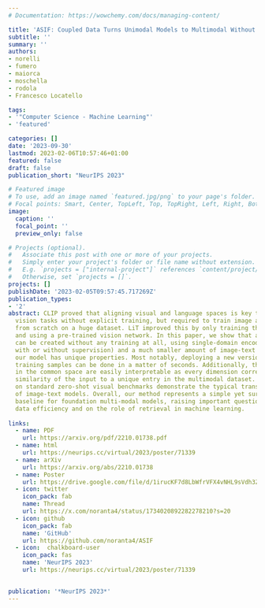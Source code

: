 ```yaml
---
# Documentation: https://wowchemy.com/docs/managing-content/

title: 'ASIF: Coupled Data Turns Unimodal Models to Multimodal Without Training'
subtitle: ''
summary: ''
authors:
- norelli
- fumero
- maiorca
- moschella
- rodola
- Francesco Locatello

tags:
- '"Computer Science - Machine Learning"'
- 'featured'

categories: []
date: '2023-09-30'
lastmod: 2023-02-06T10:57:46+01:00
featured: false
draft: false
publication_short: "NeurIPS 2023"

# Featured image
# To use, add an image named `featured.jpg/png` to your page's folder.
# Focal points: Smart, Center, TopLeft, Top, TopRight, Left, Right, BottomLeft, Bottom, BottomRight.
image:
  caption: ''
  focal_point: ''
  preview_only: false

# Projects (optional).
#   Associate this post with one or more of your projects.
#   Simply enter your project's folder or file name without extension.
#   E.g. `projects = ["internal-project"]` references `content/project/deep-learning/index.md`.
#   Otherwise, set `projects = []`.
projects: []
publishDate: '2023-02-05T09:57:45.717269Z'
publication_types:
- '2'
abstract: CLIP proved that aligning visual and language spaces is key to solving many
  vision tasks without explicit training, but required to train image and text encoders
  from scratch on a huge dataset. LiT improved this by only training the text encoder
  and using a pre-trained vision network. In this paper, we show that a common space
  can be created without any training at all, using single-domain encoders (trained
  with or without supervision) and a much smaller amount of image-text pairs. Furthermore,
  our model has unique properties. Most notably, deploying a new version with updated
  training samples can be done in a matter of seconds. Additionally, the representations
  in the common space are easily interpretable as every dimension corresponds to the
  similarity of the input to a unique entry in the multimodal dataset. Experiments
  on standard zero-shot visual benchmarks demonstrate the typical transfer ability
  of image-text models. Overall, our method represents a simple yet surprisingly strong
  baseline for foundation multi-modal models, raising important questions on their
  data efficiency and on the role of retrieval in machine learning.
  
links:
  - name: PDF
    url: https://arxiv.org/pdf/2210.01738.pdf
  - name: html
    url: https://neurips.cc/virtual/2023/poster/71339
  - name: arXiv
    url: https://arxiv.org/abs/2210.01738
  - name: Poster
    url: https://drive.google.com/file/d/1irucKF7d8LbWfrVFX4vNHL9sVdh3Zu8v/view
  - icon: twitter
    icon_pack: fab
    name: Thread
    url: https://x.com/noranta4/status/1734020892282278210?s=20
  - icon: github
    icon_pack: fab
    name: 'GitHub'
    url: https://github.com/noranta4/ASIF
  - icon:  chalkboard-user
    icon_pack: fas
    name: 'NeurIPS 2023'
    url: https://neurips.cc/virtual/2023/poster/71339

    
publication: '*NeurIPS 2023*'
---
```

